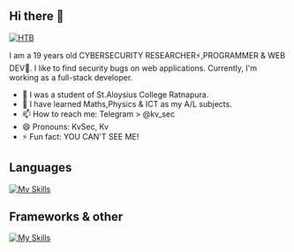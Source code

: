 ## Hi there 👋

[![HTB](https://www.hackthebox.eu/badge/image/667531)](https://app.hackthebox.eu/profile/667531)

I am a 19 years old CYBERSECURITY RESEARCHER⚡,PROGRAMMER & WEB DEV🤗. I like to find security bugs on web applications.
Currently, I'm working as a full-stack developer.

- 🔭 I was a student of St.Aloysius College Ratnapura.
- 🌱 I have learned Maths,Physics & ICT as my A/L subjects.
- 📫 How to reach me: Telegram > @kv_sec
- 😄 Pronouns: KvSec, Kv
- ⚡ Fun fact: YOU CAN'T SEE ME!

## Languages
[![My Skills](https://skillicons.dev/icons?i=js,html,css,python,php,arduino,c,go&perline=5)]()
## Frameworks & other
[![My Skills](https://skillicons.dev/icons?i=firebase,vue,flask,sqlite,mysql,tailwind,bootstrap,netlify,htmx&perline=5)]()


